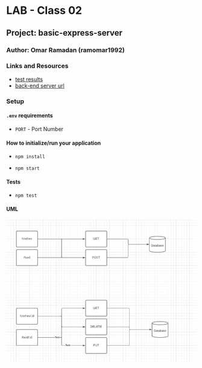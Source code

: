 # LAB - Class 02

## Project: basic-express-server

### Author: Omar Ramadan (ramomar1992)

### Links and Resources

- [test results](https://github.com/401-repos/basic-express-server/actions)
- [back-end server url](https://basic-server-1.herokuapp.com/)

### Setup

#### `.env` requirements

- `PORT` - Port Number

#### How to initialize/run your application

- `npm install`

- `npm start`

#### Tests

- `npm test`

#### UML

![UML](class3uml.png)
